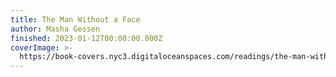 ```yaml
---
title: The Man Without a Face
author: Masha Gessen
finished: 2023-01-12T00:00:00.000Z
coverImage: >-
  https://book-covers.nyc3.digitaloceanspaces.com/readings/the-man-without-a-face-01.jpg
---
```

